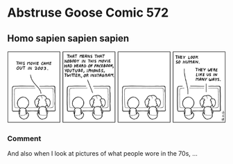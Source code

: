 # Abstruse Goose Comic 572
## Homo sapien sapien sapien

![image](evolution_happens_so_fast_nowadays.png)
### Comment
And also when I look at pictures of what people wore in the 70s, ...
